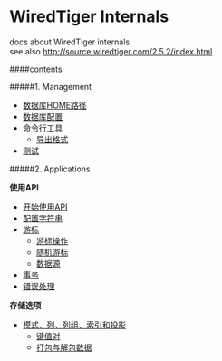 WiredTiger Internals
===================
docs about WiredTiger internals  
see also <http://source.wiredtiger.com/2.5.2/index.html>

####contents

#####1. Management

- [数据库HOME路径](101_home_directory.md)
- [数据库配置](102_configuration.md)
- [命令行工具](103_command_line_utility.md)
    - [导出格式](104_dump_formats.md)
- [测试](105_testing.md)

#####2. Applications

**使用API**

- [开始使用API](201_getting_started.md)
- [配置字符串](202_configuration_strings.md)
- [游标](203_cursors.md)
    - [游标操作](204_cursor_operations.md)
    - [随机游标](205_cursor_random.md)
    - [数据源](206_data_sources.md)
- [事务](207_transactions.md)
- [错误处理](208_error_handling.md)

**存储选项**

- [模式、列、列组、索引和投影](301_schema_columns_columngroups_indices_projections.md)
    - [键值对](302_key_value_pairs.md)
    - [打包与解包数据](303_packing_and_unpacking_data.md)
